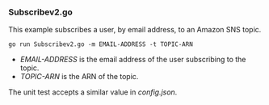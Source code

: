 ### Subscribev2.go

This example subscribes a user, by email address, to an Amazon SNS topic.

`go run Subscribev2.go -m EMAIL-ADDRESS -t TOPIC-ARN`

- _EMAIL-ADDRESS_ is the email address of the user subscribing to the topic.
- _TOPIC-ARN_ is the ARN of the topic.

The unit test accepts a similar value in _config.json_.
